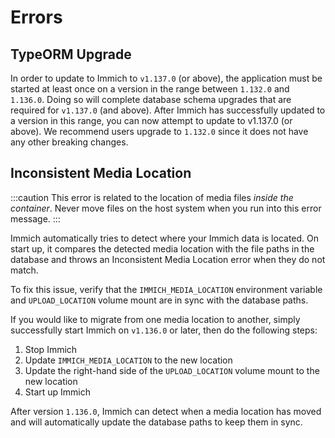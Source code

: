 # Errors

## TypeORM Upgrade

In order to update to Immich to `v1.137.0` (or above), the application must be started at least once on a version in the range between `1.132.0` and `1.136.0`. Doing so will complete database schema upgrades that are required for `v1.137.0` (and above). After Immich has successfully updated to a version in this range, you can now attempt to update to v1.137.0 (or above). We recommend users upgrade to `1.132.0` since it does not have any other breaking changes.

## Inconsistent Media Location

:::caution
This error is related to the location of media files _inside the container_. Never move files on the host system when you run into this error message.
:::

Immich automatically tries to detect where your Immich data is located. On start up, it compares the detected media location with the file paths in the database and throws an Inconsistent Media Location error when they do not match.

To fix this issue, verify that the `IMMICH_MEDIA_LOCATION` environment variable and `UPLOAD_LOCATION` volume mount are in sync with the database paths.

If you would like to migrate from one media location to another, simply successfully start Immich on `v1.136.0` or later, then do the following steps:

1. Stop Immich
2. Update `IMMICH_MEDIA_LOCATION` to the new location
3. Update the right-hand side of the `UPLOAD_LOCATION` volume mount to the new location
4. Start up Immich

After version `1.136.0`, Immich can detect when a media location has moved and will automatically update the database paths to keep them in sync.
